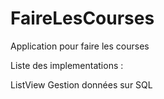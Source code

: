 # FaireLesCourses
Application pour faire les courses

Liste des implementations :

ListView
Gestion données sur SQL



